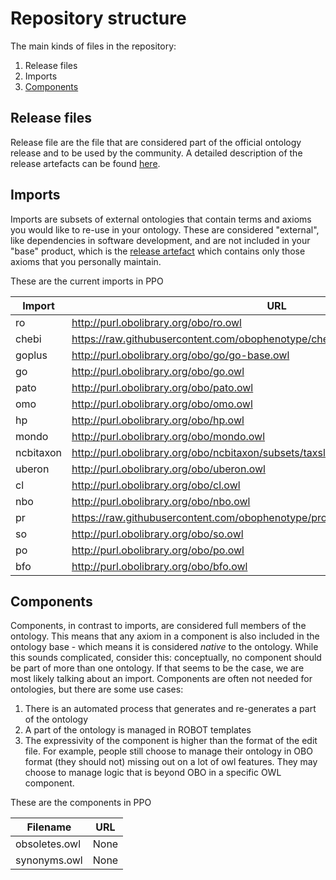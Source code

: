 # Repository structure

The main kinds of files in the repository:

1. Release files
2. Imports
3. [Components](#components)

## Release files
Release file are the file that are considered part of the official ontology release and to be used by the community. A detailed description of the release artefacts can be found [here](https://github.com/INCATools/ontology-development-kit/blob/master/docs/ReleaseArtefacts.md).

## Imports
Imports are subsets of external ontologies that contain terms and axioms you would like to re-use in your ontology. These are considered "external", like dependencies in software development, and are not included in your "base" product, which is the [release artefact](https://github.com/INCATools/ontology-development-kit/blob/master/docs/ReleaseArtefacts.md) which contains only those axioms that you personally maintain.

These are the current imports in PPO

| Import | URL | Type |
| ------ | --- | ---- |
| ro | http://purl.obolibrary.org/obo/ro.owl | None |
| chebi | https://raw.githubusercontent.com/obophenotype/chebi_obo_slim/main/chebi_slim.owl | None |
| goplus | http://purl.obolibrary.org/obo/go/go-base.owl | None |
| go | http://purl.obolibrary.org/obo/go.owl | None |
| pato | http://purl.obolibrary.org/obo/pato.owl | None |
| omo | http://purl.obolibrary.org/obo/omo.owl | None |
| hp | http://purl.obolibrary.org/obo/hp.owl | None |
| mondo | http://purl.obolibrary.org/obo/mondo.owl | None |
| ncbitaxon | http://purl.obolibrary.org/obo/ncbitaxon/subsets/taxslim.owl | None |
| uberon | http://purl.obolibrary.org/obo/uberon.owl | None |
| cl | http://purl.obolibrary.org/obo/cl.owl | None |
| nbo | http://purl.obolibrary.org/obo/nbo.owl | None |
| pr | https://raw.githubusercontent.com/obophenotype/pro_obo_slim/master/pr_slim.owl | None |
| so | http://purl.obolibrary.org/obo/so.owl | None |
| po | http://purl.obolibrary.org/obo/po.owl | None |
| bfo | http://purl.obolibrary.org/obo/bfo.owl | None |

## Components
Components, in contrast to imports, are considered full members of the ontology. This means that any axiom in a component is also included in the ontology base - which means it is considered _native_ to the ontology. While this sounds complicated, consider this: conceptually, no component should be part of more than one ontology. If that seems to be the case, we are most likely talking about an import. Components are often not needed for ontologies, but there are some use cases:

1. There is an automated process that generates and re-generates a part of the ontology
2. A part of the ontology is managed in ROBOT templates
3. The expressivity of the component is higher than the format of the edit file. For example, people still choose to manage their ontology in OBO format (they should not) missing out on a lot of owl features. They may choose to manage logic that is beyond OBO in a specific OWL component.

These are the components in PPO

| Filename | URL |
| -------- | --- |
| obsoletes.owl | None |
| synonyms.owl | None |
